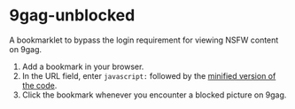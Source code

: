 9gag-unblocked
==============

A bookmarklet to bypass the login requirement for viewing NSFW content on 9gag.

1. Add a bookmark in your browser.
2. In the URL field, enter `javascript:` followed by the [minified version of the code](https://raw.githubusercontent.com/rgson/9gag-unblocked/master/9gag-unblocked.min.js).
3. Click the bookmark whenever you encounter a blocked picture on 9gag.